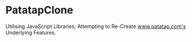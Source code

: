 # PatatapClone

Utilising JavaScript Libraries; Attempting to Re-Create www.patatap.com's Underlying Features.